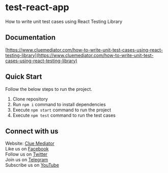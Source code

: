 # test-react-app

How to write unit test cases using React Testing Library

## Documentation

[https://www.cluemediator.com/how-to-write-unit-test-cases-using-react-testing-library](https://www.cluemediator.com/how-to-write-unit-test-cases-using-react-testing-library)

## Quick Start

Follow the below steps to run the project.

1. Clone repository
2. Run `npm i` command to install dependencies
3. Execute `npm start` command to run the project
4. Execute `npm test` command to run the test cases


## Connect with us

Website: [Clue Mediator](https://www.cluemediator.com)  
Like us on [Facebook](https://www.facebook.com/thecluemediator)  
Follow us on [Twitter](https://twitter.com/cluemediator)  
Join us on [Telegram](https://t.me/cluemediator)  
Subscribe us on [YouTube](https://www.youtube.com/ClueMediator)